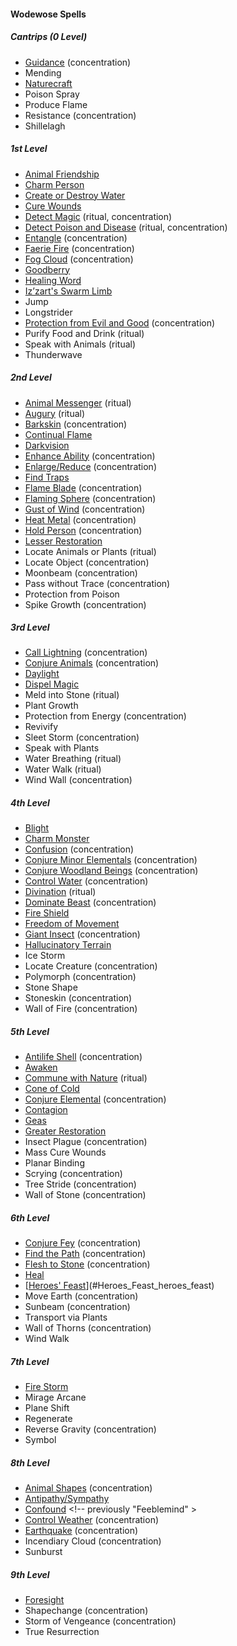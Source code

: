 #### Wodewose Spells
<!-- Since Wodewoses have ritual casting, all ritual spells are marked as such. -->

##### Cantrips (0 Level)

- [Guidance](#Guidance_guidance) (concentration)
- Mending
- [Naturecraft](#Naturecraft_naturecraft)
- Poison Spray
- Produce Flame
- Resistance (concentration)
- Shillelagh

##### 1st Level

- [Animal Friendship](#Animal_Friendship_animal_friendship)
- [Charm Person](#Charm_Person_charm_person)
- [Create or Destroy Water](#Create_or_Destroy_Water_create_or_destroy_water)
- [Cure Wounds](#Cure_Wounds_cure_wounds)
- [Detect Magic](#Detect_Magic_detect_magic) (ritual, concentration)
- [Detect Poison and Disease](#Detect_Poison_and_Disease_detect_poison_and_disease) (ritual, concentration)
- [Entangle](#Entangle_entangle) (concentration)
- [Faerie Fire](#Faerie_Fire_faerie_fire) (concentration)
- [Fog Cloud](#Fog_Cloud_fog_cloud) (concentration)
- [Goodberry](#Goodberry_goodberry)
- [Healing Word](#Healing_Word_healing_word)
- [Iz’zart's Swarm Limb](#Izzarts_Swarm_Limb_izzarts_swarm_limb)
- Jump
- Longstrider
- [Protection from Evil and Good](#Protection_from_Evil_and_Good_protection_from_evil_and_good) (concentration)
- Purify Food and Drink (ritual)
- Speak with Animals (ritual)
- Thunderwave

##### 2nd Level

- [Animal Messenger](#Animal_Messenger_animal_messenger) (ritual)
- [Augury](#Augury_augury) (ritual)
- [Barkskin](#Barkskin_barkskin) (concentration)
- [Continual Flame](#Continual_Flame_continual_flame)
- [Darkvision](#Darkvision_darkvision)
- [Enhance Ability](#Enhance_Ability_enhance_ability) (concentration)
- [Enlarge/Reduce](#Enlarge_Reduce_enlargereduce) (concentration)
- [Find Traps](#Find_Traps_find_traps)
- [Flame Blade](#Flame_Blade_flame_blade) (concentration)
- [Flaming Sphere](#Flaming_Sphere_flaming_sphere) (concentration)
- [Gust of Wind](#Gust_of_Wind) (concentration)
- [Heat Metal](#Heat_Metal_heat_metal) (concentration)
- [Hold Person](#Hold_Person_hold_person) (concentration)
- [Lesser Restoration](#Lesser_Restoration_lesser_restoration)
- Locate Animals or Plants (ritual)
- Locate Object (concentration)
- Moonbeam (concentration)
- Pass without Trace (concentration)
- Protection from Poison
- Spike Growth (concentration)

##### 3rd Level

- [Call Lightning](#Call_Lightning_call_lightning) (concentration)
- [Conjure Animals](#Conjure_Animals_conjure_animals) (concentration)
- [Daylight](#Daylight_daylight)
- [Dispel Magic](#Dispel_Magic_dispel_magic)
- Meld into Stone (ritual)
- Plant Growth
- Protection from Energy (concentration)
- Revivify
- Sleet Storm (concentration)
- Speak with Plants
- Water Breathing (ritual)
- Water Walk (ritual)
- Wind Wall (concentration)

##### 4th Level

- [Blight](#Blight_blight)
- [Charm Monster](#Charm_Monster_charm_monster)
- [Confusion](#Confusion_confusion) (concentration)
- [Conjure Minor Elementals](#Conjure_Minor_Elementals_conjure_minor_elementals) (concentration)
- [Conjure Woodland Beings](#Conjure_Woodland_Beings_conjure_woodland_beings) (concentration)
- [Control Water](#Control_Water_control_water) (concentration)
- [Divination](#Divination_divination) (ritual)
- [Dominate Beast](#Dominate_Beast_dominate_beast) (concentration)
- [Fire Shield](#Fire_Shield_fire_shield)
- [Freedom of Movement](#Freedom_of_Movement_freedom_of_movement)
- [Giant Insect](#Giant_Insect_giant_insect) (concentration)
- [Hallucinatory Terrain](#Hallucinatory_Terrain_hallucinatory_terrain)
- Ice Storm
- Locate Creature (concentration)
- Polymorph (concentration)
- Stone Shape
- Stoneskin (concentration)
- Wall of Fire (concentration)

##### 5th Level

- [Antilife Shell](#Antilife_Shell_antilife_shell) (concentration)
- [Awaken](#Awaken_awaken)
- [Commune with Nature](#Commune_with_Nature_commune_with_nature) (ritual)
- [Cone of Cold](#Cone_of_Cold_cone_of_cold)
- [Conjure Elemental](#Conjure_Elemental_conjure_elemental) (concentration)
- [Contagion](#Contagion_contagion)
- [Geas](#Geas_geas)
- [Greater Restoration](#Greater_Restoration_greater_restoration)
- Insect Plague (concentration)
- Mass Cure Wounds
- Planar Binding
- Scrying (concentration)
- Tree Stride (concentration)
- Wall of Stone (concentration)

##### 6th Level

- [Conjure Fey](#Conjure_Fey_conjure_fey) (concentration)
- [Find the Path](#Find_the_Path_find_the_path) (concentration)
- [Flesh to Stone](#Flesh_to_Stone_flesh_to_stone) (concentration)
- [Heal](#Heal_heal)
- [[Heroes' Feast](#Heroes_Feast_heroes_feast)](#Heroes_Feast_heroes_feast)
- Move Earth (concentration)
- Sunbeam (concentration)
- Transport via Plants
- Wall of Thorns (concentration)
- Wind Walk

##### 7th Level

- [Fire Storm](#Fire_Storm_fire_storm)
- Mirage Arcane
- Plane Shift
- Regenerate
- Reverse Gravity (concentration)
- Symbol

##### 8th Level

<!-- spell-checker:words Feeblemind -->
- [Animal Shapes](#Animal_Shapes_animal_shapes) (concentration)
- [Antipathy/Sympathy](#Antipathy_Sympathy_antipathysympathy)
- [Confound](#Confound_confound) <!-- previously "Feeblemind" >
- [Control Weather](#Control_Weather_control_weather) (concentration)
- [Earthquake](#Earthquake_earthquake) (concentration)
- Incendiary Cloud (concentration)
- Sunburst

##### 9th Level

- [Foresight](#Foresight_foresight)
- Shapechange (concentration)
- Storm of Vengeance (concentration)
- True Resurrection
